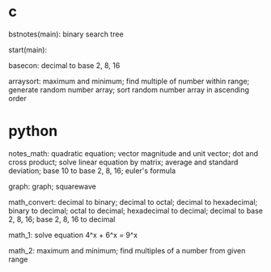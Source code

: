 # c
bstnotes(main):
binary search tree

start(main):

basecon:
decimal to base 2, 8, 16

arraysort:
maximum and minimum;
find multiple of number within range;
generate random number array;
sort random number array in ascending order

# python
notes_math:
quadratic equation;
vector magnitude and unit vector;
dot and cross product;
solve linear equation by matrix;
average and standard deviation;
base 10 to base 2, 8, 16;
euler's formula

graph:
graph;
squarewave

math_convert:
decimal to binary;
decimal to octal;
decimal to hexadecimal;
binary to decimal;
octal to decimal;
hexadecimal to decimal;
decimal to base 2, 8, 16;
base 2, 8, 16 to decimal

math_1:
solve equation 4^x + 6^x = 9^x

math_2:
maximum and minimum;
find multiples of a number from given range
